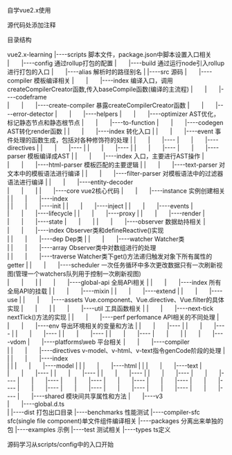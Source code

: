 自学vue2.x使用

源代码处添加注释



目录结构

vue2.x-learning
|----scripts                 脚本文件，package.json中脚本设置入口相关
|  |----config               通过rollup打包的配置
|  |----build                通过运行node引入rollup进行打包的入口
|  |----alias                解析时的路径别名
|
|----src                     源码
|  |----compiler                模板编译相关
|  |  |----index                编译入口，调用createCompilerCreator函数,传入baseCompile函数(编译的主流程)
|  |  |----codeframe            
|  |  |----create-compiler      暴露createCompilerCreator函数
|  |  |----error-detector
|  |  |----helpers
|  |  |----optimizer            AST优化，标记静态节点和静态根节点
|  |  |----to-function
|  |  |----codegen              AST转化render函数
|  |  |  |----index             转化入口
|  |  |  |----event             事件处理的函数生成，包括对各种修饰符的处理
|  |  |  |----
|  |  |----directives
|  |  |  |----
|  |  |  |----
|  |  |  |----
|  |  |----parser               模板编译成AST
|  |  |  |----index             入口，主要进行AST操作
|  |  |  |----html-parser       模板匹配的主要逻辑
|  |  |  |----text-parser       对文本中的模板语法进行编译
|  |  |  |----filter-parser     对模板语法中的过滤器语法进行编译
|  |  |  |----entity-decoder    
|  |  |
|  |----core                    vue2核心代码
|  |  |----instance                 实例创建相关
|  |  |  |----index                 
|  |  |  |----init
|  |  |  |----inject
|  |  |  |----events
|  |  |  |----lifecycle
|  |  |  |----proxy
|  |  |  |----render
|  |  |  |----state
|  |  |
|  |  |----observer                 数据劫持相关
|  |  |  |----index               Observer类和defineReactive()实现  
|  |  |  |----dep                 Dep类
|  |  |  |----watcher             Watcher类  
|  |  |  |----array               Observer类中对数组进行的处理        
|  |  |  |----traverse            Watcher类下get()方法递归触发对象下所有属性的getter
|  |  |  |----scheduler           一次任务循环中多次更改数据只有一次刷新视图(管理一个watchers队列用于控制一次刷新视图)      
|  |  |
|  |  |----global-api               全局APi相关
|  |  |  |----index               所有全局API的挂载
|  |  |  |----mixin
|  |  |  |----extend
|  |  |  |----use
|  |  |  |----assets              Vue.component、Vue.directive、Vue.filter的具体实现
|  |  |
|  |  |----util                     工具函数相关
|  |  |  |----next-tick           nextTick()方法的实现
|  |  |  |----perf                perfomance API相关的不同处理
|  |  |  |----env                 导出环境相关的变量和方法
|  |  |  |----
|  |  |  |----
|  |  |  |----
|  |  |  |----
|  |  |  |----
|  |  |
|  |  |----vdom
|  |----platforms\web                 平台相关
|  |  |----compiler         
|  |  |  |----directives            v-model、v-html、v-text指令genCode阶段的处理
|  |  |  |  |----index              
|  |  |  |  |----model
|  |  |  |  |----html
|  |  |  |  |----text
|  |  |  |----
|  |  |  |----
|  |  |  |----
|  |  |  |----
|  |  |----
|  |  |----
|  |  |----
|  |  |----
|  |  |----
|  |  |----
|  |  |----
|  |  |----
|  |  |----
|  |  |----
|  |  |----
|  |----shared                    模块间共享属性和方法
|  |----v3                          
|  |----global.d.ts                  
|
|----dist                    打包出口目录
|----benchmarks              性能测试
|----compiler-sfc            sfc(single file component)单文件组件编译相关
|----packages                分离出来单独的包
|----examples                示例
|----test                    测试相关
|----types                   ts定义


源码学习从scripts/config中的入口开始





